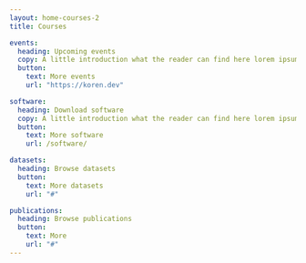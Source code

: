 ```yaml
---
layout: home-courses-2
title: Courses

events:
  heading: Upcoming events
  copy: A little introduction what the reader can find here lorem ipsum dolor sit amet consectetur adipiscing elit tortor.
  button:
    text: More events
    url: "https://koren.dev"

software:
  heading: Download software
  copy: A little introduction what the reader can find here lorem ipsum dolor sit amet consectetur adipiscing elit tortor.
  button:
    text: More software
    url: /software/

datasets:
  heading: Browse datasets
  button:
    text: More datasets
    url: "#"

publications:
  heading: Browse publications
  button:
    text: More
    url: "#"
---
```

